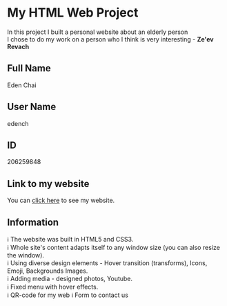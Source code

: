 # My HTML Web Project
In this project I built a personal website about an elderly person<br/>
I chose to do my work on a person who I think is very interesting - <b>Ze'ev Revach</b>

## Full Name
Eden Chai

## User Name
edench

## ID
206259848

## Link to my website
You can [click here](https://web-development-environments-2022.github.io/206259848/) to see my website.

## Information
ℹ️ The website was built in HTML5 and CSS3.<br/>
ℹ️ Whole site's content adapts itself to any window size (you can also resize the window).<br/>
ℹ️ Using diverse design elements - Hover transition (transforms), Icons, Emoji, Backgrounds Images.<br/>
ℹ️ Adding media - designed photos, Youtube.<br/>
ℹ️ Fixed menu with hover effects.<br/>
ℹ️ QR-code for my web
ℹ️ Form to contact us